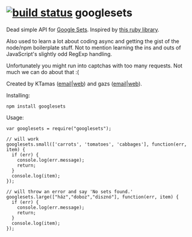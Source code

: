 [![build status](https://secure.travis-ci.org/KTamas/googlesets.png)](http://travis-ci.org/KTamas/googlesets)
googlesets
==========

Dead simple API for [Google Sets](http://labs.google.com/sets). Inspired by [this ruby library](https://github.com/bjeanes/google-sets).

Also used to learn a lot about coding async and getting the gist of the node/npm boilerplate stuff. Not to mention learning the ins and outs of JavaScript's slightly odd RegExp handling.

Unfortunately you might run into captchas with too many requests. Not much we can do about that :(

Created by KTamas ([email](mailto:ktamas@ktamas.com)|[web](http://blog.ktamas.com)) and gazs ([email](mailto:gazs@bergengocia.net)|[web](http://bergengocia.net/)).

Installing:

    npm install googlesets

Usage:

    var googlesets = require("googlesets");

    // will work
    googlesets.small(['carrots', 'tomatoes', 'cabbages'], function(err, item) {
      if (err) {
        console.log(err.message);
        return;
      }
      console.log(item);
    });

    // will throw an error and say 'No sets found.'
    googlesets.large(["ház","doboz","disznó"], function(err, item) {
      if (err) {
        console.log(err.message);
        return;
      } 
      console.log(item);
    });
